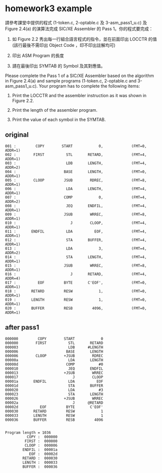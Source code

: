 # homework3 example

請參考課堂中提供的程式 (1-token.c, 2-optable.c 及 3-asm_pass1_u.c) 及 Figure 2.4(a) 的演算法完成 SIC/XE Assembler 的 Pass 1。你的程式要完成：

1.    如 Figure 2.2 秀出每一行組合語言程式的指令，並在前面印出 LOCCTR 的值(該行最後不需印出 Object Code ，印不印出註解均可)

2.    印出 ASM Program 的長度

3.    請在最後印出 SYMTAB 的 Symbol 及其對應值。

Please complete the Pass 1 of a SIC/XE Assembler based on the algorithm in Figure 2.4(a) and sample programs (1-token.c, 2-optable.c and 3-asm_pass1_u.c). Your program has to complete the following items:

1.    Print the LOCCTR and the assembler instruction as it was shown in Figure 2.2.

2.    Print the length of the assembler program.

3.    Print the value of each symbol in the SYMTAB.

## original
```
001 :         COPY        START            0,             (FMT=0, ADDR=1)
002 :        FIRST          STL       RETARD,             (FMT=4, ADDR=1)
003 :                       LDB       LENGTH,             (FMT=4, ADDR=2)
004 :                      BASE       LENGTH,             (FMT=0, ADDR=1)
005 :        CLOOP         JSUB        RDREC,             (FMT=8, ADDR=1)
006 :                       LDA       LENGTH,             (FMT=4, ADDR=1)
007 :                      COMP            0,             (FMT=4, ADDR=2)
008 :                       JEQ       ENDFIL,             (FMT=4, ADDR=1)
009 :                      JSUB        WRREC,             (FMT=8, ADDR=1)
010 :                         J        CLOOP,             (FMT=4, ADDR=1)
011 :       ENDFIL          LDA          EOF,             (FMT=4, ADDR=1)
012 :                       STA       BUFFER,             (FMT=4, ADDR=1)
013 :                       LDA            3,             (FMT=4, ADDR=2)
014 :                       STA       LENGTH,             (FMT=4, ADDR=1)
015 :                      JSUB        WRREC,             (FMT=8, ADDR=1)
016 :                         J       RETARD,             (FMT=4, ADDR=4)
017 :          EOF         BYTE       C'EOF',             (FMT=0, ADDR=1)
018 :       RETARD         RESW            1,             (FMT=0, ADDR=1)
019 :       LENGTH         RESW            1,             (FMT=0, ADDR=1)
020 :       BUFFER         RESB         4096,             (FMT=0, ADDR=1)
```

## after pass1
```
000000         COPY        START            0             
000000        FIRST          STL       RETARD             
000003                       LDB      #LENGTH             
000006                      BASE       LENGTH             
000006        CLOOP        +JSUB        RDREC             
00000a                       LDA       LENGTH             
00000d                      COMP           #0             
000010                       JEQ       ENDFIL             
000013                     +JSUB        WRREC             
000017                         J        CLOOP             
00001a       ENDFIL          LDA          EOF             
00001d                       STA       BUFFER             
000020                       LDA           #3             
000023                       STA       LENGTH             
000026                     +JSUB        WRREC             
00002a                         J      @RETARD             
00002d          EOF         BYTE       C'EOF'             
000030       RETARD         RESW            1             
000033       LENGTH         RESW            1             
000036       BUFFER         RESB         4096             


Program length = 1036
          COPY :  000000
         FIRST :  000000
         CLOOP :  000006
        ENDFIL :  00001a
           EOF :  00002d
        RETARD :  000030
        LENGTH :  000033
        BUFFER :  000036
```
